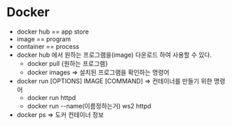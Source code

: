# Docker

- docker hub == app store
- image == program
- container == process
- docker hub 에서 원하는 프로그램을(image) 다운로드 하여 사용할 수 있다.
  - docker pull {원하는 프로그램}
  - docker images => 설치된 프로그램을 확인하는 명령어
- docker run [OPTIONS] IMAGE [COMMAND] => 컨테이너를 만들기 위한 명령어
  - docker run httpd
  - docker run --name(이름정하는거) ws2 httpd
- docker ps => 도커 컨테이너 정보
